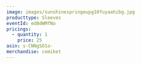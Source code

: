```yaml
---
image: images/sunshinespringeupg10fuyaahibg.jpg
producttype: Sleeves
eventId: eUBdWMfNo
pricings:
  - quantity: 1
    price: 25
asin: s-CNNgSO1o-
merchandise: comiket
---
```

